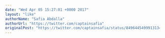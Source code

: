```yaml
---
date: "Wed Apr 05 15:27:01 +0000 2017"
layout: "like"
authorName: "Safia Abdalla"
authorUrl: "https://twitter.com/captainsafia"
originalPost: "https://twitter.com/captainsafia/status/849644549991313409"
---
```


